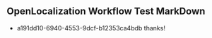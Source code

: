 ## OpenLocalization Workflow Test MarkDown
* a191dd10-6940-4553-9dcf-b12353ca4bdb thanks!

<!--HONumber=Jul16_HO4-->



